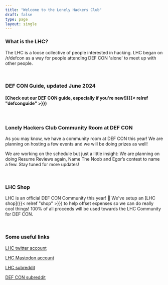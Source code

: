 ```yaml
---
title: "Welcome to the Lonely Hackers Club"
draft: false
type: page
layout: single
---
```


### What is the LHC?
The LHC is a loose collective of people interested in hacking. LHC began on /r/defcon as a way for people attending DEF CON 'alone' to meet up with other people.

&nbsp;

### DEF CON Guide, updated June 2024
#### [Check out our DEF CON guide, especially if you're new!]({{< relref "defconguide" >}})
&nbsp;

### Lonely Hackers Club Community Room at DEF CON
As you may know, we have a community room at DEF CON this year! We are planning on hosting a few events and we will be doing prizes as well! 

We are working on the schedule but just a little insight: We are planning on doing Resume Reviews again, Name The Noob and Egor’s contest to name a few. Stay tuned for more updates!

&nbsp; 

### LHC Shop
LHC is an official DEF CON Community this year! 🥳 We've setup an [LHC shop]({{< relref "shop" >}}) to help offset expenses so we can do really cool things! 100% of all proceeds will be used towards the LHC Community for DEF CON. 

&nbsp;


### Some useful links

[LHC twitter account](https://x.com/L0nelyH4ckers "Twitter Account")  

[LHC Mastodon account](https://defcon.social/@L0nelyH4ckers "Mastodon Account")

[LHC subreddit](https://www.reddit.com/r/largehadroncollider "LHC Subreddit")  

[DEF CON subreddit](https://www.reddit.com/r/defcon "DEF CON Subreddt")  
